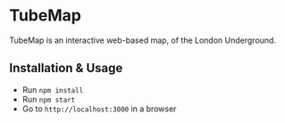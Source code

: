 # TubeMap

TubeMap is an interactive web-based map, of the London Underground.

## Installation & Usage

* Run `npm install`
* Run `npm start`
* Go to `http://localhost:3000` in a browser